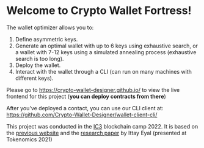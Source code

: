 # Welcome to Crypto Wallet Fortress!

The wallet optimizer allows you to:
1. Define asymmetric keys.
2. Generate an optimal wallet with up to 6 keys using exhaustive search, or a wallet with 7-12 keys using a simulated annealing process (exhaustive search is too long).
3. Deploy the wallet.
4. Interact with the wallet through a CLI (can run on many machines with different keys).

Please go to https://crypto-wallet-designer.github.io/ to view the live frontend for this project (**you can deploy contracts from there**)

After you've deployed a contact, you can use our CLI client at: https://github.com/Crypto-Wallet-Designer/wallet-client-cli/

This project was conducted in the [IC3](https://www.initc3.org/) blockchain camp 2022.
It is based on the [previous website](http://walletdesign.dev/) and the [research paper](https://eprint.iacr.org/2021/1522.pdf) by Ittay Eyal (presented at Tokenomics 2021)
